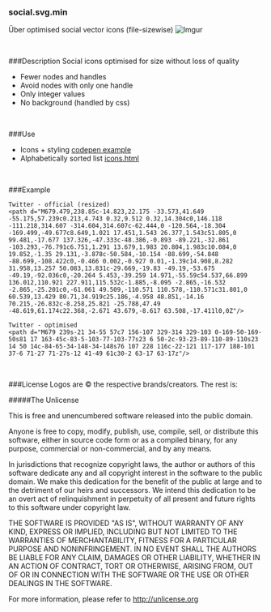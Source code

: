 ### social.svg.min
Über optimised social vector icons (file-sizewise)
![Imgur](http://i.imgur.com/cXCRcdj.png)

<p>&nbsp;</p>

###Description
Social icons optimised for size without loss of quality
- Fewer nodes and handles
- Avoid nodes with only one handle
- Only integer values
- No background (handled by css)

<p>&nbsp;</p>

###Use
- Icons + styling [codepen example](http://codepen.io/larsenwork/pen/admEZM)
- Alphabetically sorted list [icons.html](https://github.com/larsenwork/social.svg.min/blob/master/icons.html)

<p>&nbsp;</p>

###Example
```
Twitter - official (resized)
<path d="M679.479,238.85c-14.823,22.175 -33.573,41.649 -55.175,57.239c0.213,4.743 0.32,9.512 0.32,14.304c0,146.118 -111.218,314.607 -314.604,314.607c-62.444,0 -120.564,-18.304 -169.499,-49.677c8.649,1.021 17.451,1.543 26.377,1.543c51.805,0 99.481,-17.677 137.326,-47.333c-48.386,-0.893 -89.221,-32.861 -103.293,-76.791c6.751,1.291 13.679,1.983 20.804,1.983c10.084,0 19.852,-1.35 29.131,-3.878c-50.584,-10.154 -88.699,-54.848 -88.699,-108.422c0,-0.466 0.002,-0.927 0.01,-1.39c14.908,8.282 31.958,13.257 50.083,13.831c-29.669,-19.83 -49.19,-53.675 -49.19,-92.036c0,-20.264 5.453,-39.259 14.971,-55.59c54.537,66.899 136.012,110.921 227.911,115.532c-1.885,-8.095 -2.865,-16.532 -2.865,-25.201c0,-61.061 49.509,-110.571 110.578,-110.571c31.801,0 60.539,13.429 80.71,34.919c25.186,-4.958 48.851,-14.16 70.215,-26.832c-8.258,25.821 -25.788,47.49 -48.619,61.174c22.368,-2.671 43.679,-8.617 63.508,-17.411l0,0Z"/>

Twitter - optimised
<path d="M679 239s-21 34-55 57c7 156-107 329-314 329-103 0-169-50-169-50s81 17 163-45c-83-5-103-77-103-77s23 6 50-2c-93-23-89-110-89-110s23 14 50 14c-84-65-34-148-34-148s76 107 228 116c-22-121 117-177 188-101 37-6 71-27 71-27s-12 41-49 61c30-2 63-17 63-17z"/>
```

<p>&nbsp;</p>

###License
Logos are © the respective brands/creators. The rest is:

#####The Unlicense

This is free and unencumbered software released into the public domain.

Anyone is free to copy, modify, publish, use, compile, sell, or
distribute this software, either in source code form or as a compiled
binary, for any purpose, commercial or non-commercial, and by any
means.

In jurisdictions that recognize copyright laws, the author or authors
of this software dedicate any and all copyright interest in the
software to the public domain. We make this dedication for the benefit
of the public at large and to the detriment of our heirs and
successors. We intend this dedication to be an overt act of
relinquishment in perpetuity of all present and future rights to this
software under copyright law.

THE SOFTWARE IS PROVIDED "AS IS", WITHOUT WARRANTY OF ANY KIND,
EXPRESS OR IMPLIED, INCLUDING BUT NOT LIMITED TO THE WARRANTIES OF
MERCHANTABILITY, FITNESS FOR A PARTICULAR PURPOSE AND NONINFRINGEMENT.
IN NO EVENT SHALL THE AUTHORS BE LIABLE FOR ANY CLAIM, DAMAGES OR
OTHER LIABILITY, WHETHER IN AN ACTION OF CONTRACT, TORT OR OTHERWISE,
ARISING FROM, OUT OF OR IN CONNECTION WITH THE SOFTWARE OR THE USE OR
OTHER DEALINGS IN THE SOFTWARE.

For more information, please refer to <http://unlicense.org>
